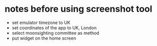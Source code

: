 # notes before using screenshot tool

- set emulator timezone to UK
- set coordinates of the app to UK, London
- select moonsighting committee as method
- put widget on the home screen
